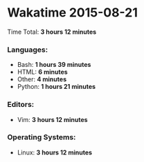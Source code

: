 # Wakatime 2015-08-21

Time Total: **3 hours 12 minutes**

### Languages:
- Bash: **1 hours 39 minutes** 
- HTML: **6 minutes** 
- Other: **4 minutes** 
- Python: **1 hours 21 minutes** 

### Editors:
- Vim: **3 hours 12 minutes** 

### Operating Systems:
- Linux: **3 hours 12 minutes** 

